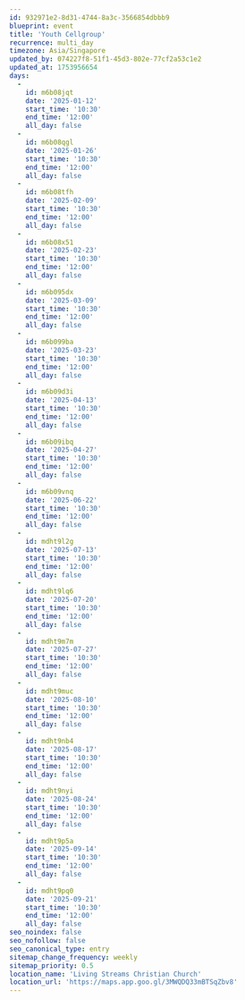 ```yaml
---
id: 932971e2-8d31-4744-8a3c-3566854dbbb9
blueprint: event
title: 'Youth Cellgroup'
recurrence: multi_day
timezone: Asia/Singapore
updated_by: 074227f8-51f1-45d3-802e-77cf2a53c1e2
updated_at: 1753956654
days:
  -
    id: m6b08jqt
    date: '2025-01-12'
    start_time: '10:30'
    end_time: '12:00'
    all_day: false
  -
    id: m6b08qgl
    date: '2025-01-26'
    start_time: '10:30'
    end_time: '12:00'
    all_day: false
  -
    id: m6b08tfh
    date: '2025-02-09'
    start_time: '10:30'
    end_time: '12:00'
    all_day: false
  -
    id: m6b08x51
    date: '2025-02-23'
    start_time: '10:30'
    end_time: '12:00'
    all_day: false
  -
    id: m6b095dx
    date: '2025-03-09'
    start_time: '10:30'
    end_time: '12:00'
    all_day: false
  -
    id: m6b099ba
    date: '2025-03-23'
    start_time: '10:30'
    end_time: '12:00'
    all_day: false
  -
    id: m6b09d3i
    date: '2025-04-13'
    start_time: '10:30'
    end_time: '12:00'
    all_day: false
  -
    id: m6b09ibq
    date: '2025-04-27'
    start_time: '10:30'
    end_time: '12:00'
    all_day: false
  -
    id: m6b09vnq
    date: '2025-06-22'
    start_time: '10:30'
    end_time: '12:00'
    all_day: false
  -
    id: mdht9l2g
    date: '2025-07-13'
    start_time: '10:30'
    end_time: '12:00'
    all_day: false
  -
    id: mdht9lq6
    date: '2025-07-20'
    start_time: '10:30'
    end_time: '12:00'
    all_day: false
  -
    id: mdht9m7m
    date: '2025-07-27'
    start_time: '10:30'
    end_time: '12:00'
    all_day: false
  -
    id: mdht9muc
    date: '2025-08-10'
    start_time: '10:30'
    end_time: '12:00'
    all_day: false
  -
    id: mdht9nb4
    date: '2025-08-17'
    start_time: '10:30'
    end_time: '12:00'
    all_day: false
  -
    id: mdht9nyi
    date: '2025-08-24'
    start_time: '10:30'
    end_time: '12:00'
    all_day: false
  -
    id: mdht9p5a
    date: '2025-09-14'
    start_time: '10:30'
    end_time: '12:00'
    all_day: false
  -
    id: mdht9pq0
    date: '2025-09-21'
    start_time: '10:30'
    end_time: '12:00'
    all_day: false
seo_noindex: false
seo_nofollow: false
seo_canonical_type: entry
sitemap_change_frequency: weekly
sitemap_priority: 0.5
location_name: 'Living Streams Christian Church'
location_url: 'https://maps.app.goo.gl/3MWQDQ33mBTSqZbv8'
---
```

